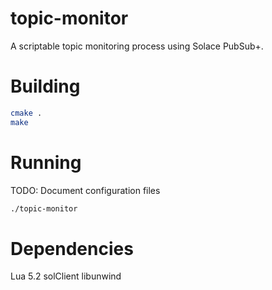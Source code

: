 topic-monitor
=============

A scriptable topic monitoring process using Solace PubSub+.

Building
========
```bash
cmake .
make
```

Running
=======
TODO: Document configuration files

```bash
./topic-monitor
```


Dependencies
============
Lua 5.2
solClient
libunwind

